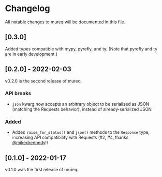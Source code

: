 # Changelog
All notable changes to mureq will be documented in this file.

## [0.3.0]

Added types compatible with mypy, pyrefly, and ty. 
(Note that pyrefly and ty are in early development.)

## [0.2.0] - 2022-02-03

v0.2.0 is the second release of mureq.

### API breaks
* `json` kwarg now accepts an arbitrary object to be serialized as JSON (matching the Requests behavior), instead of already-serialized JSON

### Added
* Added `raise_for_status()` and `json()` methods to the `Response` type, increasing API compatibility with Requests (#2, #4, thanks [@mikeckennedy](https://github.com/mikeckennedy)!)

## [0.1.0] - 2022-01-17

v0.1.0 was the first release of mureq.
